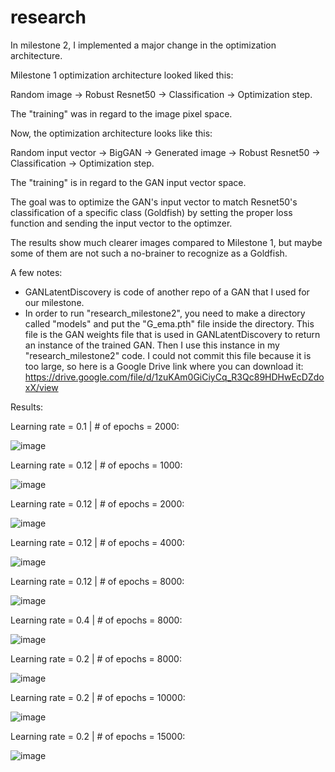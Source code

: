 # research

In milestone 2, I implemented a major change in the optimization architecture.

Milestone 1 optimization architecture looked liked this:

Random image -> Robust Resnet50 -> Classification -> Optimization step. 

The "training" was in regard to the image pixel space. 

Now, the optimization architecture looks like this:

Random input vector -> BigGAN -> Generated image -> Robust Resnet50 -> Classification -> Optimization step. 

The "training" is in regard to the GAN input vector space. 

The goal was to optimize the GAN's input vector to match Resnet50's classification of a specific class (Goldfish) by setting the proper loss function and sending the input vector to the optimzer.

The results show much clearer images compared to Milestone 1, but maybe some of them are not such a no-brainer to recognize as a Goldfish.

A few notes:
- GANLatentDiscovery is code of another repo of a GAN that I used for our milestone.
- In order to run "research_milestone2", you need to make a directory called "models" and put the "G_ema.pth" file inside the directory.
  This file is the GAN weights file that is used in GANLatentDiscovery to return an instance of the trained GAN. Then I use this instance in my "research_milestone2" code.
  I could not commit this file because it is too large, so here is a Google Drive link where you can download it:
  https://drive.google.com/file/d/1zuKAm0GiCiyCq_R3Qc89HDHwEcDZdoxX/view 

  
Results:

Learning rate = 0.1 | # of epochs = 2000:

![image](https://github.com/itayreznik/research/assets/62376544/b140b9ec-9295-409e-937e-fe66d50b8c37)

Learning rate = 0.12 | # of epochs = 1000:

![image](https://github.com/itayreznik/research/assets/62376544/a28b4d24-a5dd-4f78-a9c1-1264107e9041)

Learning rate = 0.12 | # of epochs = 2000:

![image](https://github.com/itayreznik/research/assets/62376544/f53ed3c7-02f7-4275-bff6-720424191cb0)

Learning rate = 0.12 | # of epochs = 4000:

![image](https://github.com/itayreznik/research/assets/62376544/1472c6c1-0e66-4906-b292-e54327b9f3f9)

Learning rate = 0.12 | # of epochs = 8000:

![image](https://github.com/itayreznik/research/assets/62376544/6adaebbb-69d3-417d-a667-98badc4ca6a5)

Learning rate = 0.4 | # of epochs = 8000:

![image](https://github.com/itayreznik/research/assets/62376544/a0f00e45-ee20-4eea-b4f2-eb913dd2e90e)

Learning rate = 0.2 | # of epochs = 8000:

![image](https://github.com/itayreznik/research/assets/62376544/a7c2decc-eb0f-42f3-a0a6-e73f92473e3e)

Learning rate = 0.2 | # of epochs = 10000:

![image](https://github.com/itayreznik/research/assets/62376544/42fd3ca0-21ae-46e8-b44b-9cc3db267419)

Learning rate = 0.2 | # of epochs = 15000:

![image](https://github.com/itayreznik/research/assets/62376544/4431d4aa-d36a-4d24-8c79-0ea987c9f553)


